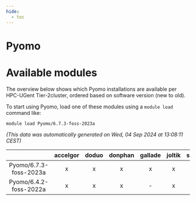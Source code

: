 ```yaml
---
hide:
  - toc
---
```


Pyomo
=====

# Available modules


The overview below shows which Pyomo installations are available per HPC-UGent Tier-2cluster, ordered based on software version (new to old).

To start using Pyomo, load one of these modules using a `module load` command like:

```shell
module load Pyomo/6.7.3-foss-2023a
```

*(This data was automatically generated on Wed, 04 Sep 2024 at 13:08:11 CEST)*  

| |accelgor|doduo|donphan|gallade|joltik|shinx|skitty|
| :---: | :---: | :---: | :---: | :---: | :---: | :---: | :---: |
|Pyomo/6.7.3-foss-2023a|x|x|x|x|x|x|x|
|Pyomo/6.4.2-foss-2022a|x|x|x|-|x|-|x|
